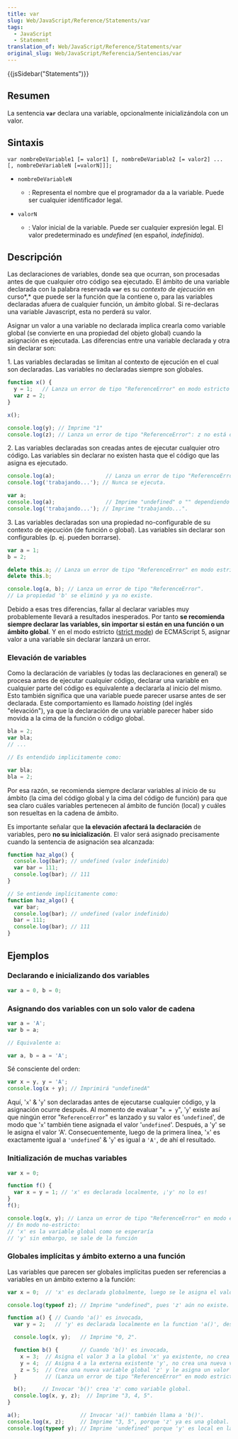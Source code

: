 ```yaml
---
title: var
slug: Web/JavaScript/Reference/Statements/var
tags:
  - JavaScript
  - Statement
translation_of: Web/JavaScript/Reference/Statements/var
original_slug: Web/JavaScript/Referencia/Sentencias/var
---
```


{{jsSidebar("Statements")}}

## Resumen

La sentencia **`var`** declara una variable, opcionalmente inicializándola con un valor.

## Sintaxis

```
var nombreDeVariable1 [= valor1] [, nombreDeVariable2 [= valor2] ... [, nombreDeVariableN [=valorN]]];
```

- `nombreDeVariableN`
  - : Representa el nombre que el programador da a la variable. Puede ser cualquier identificador legal.

- `valorN`
  - : Valor inicial de la variable. Puede ser cualquier expresión legal. El valor predeterminado es _undefined_ (en español, _indefinida_).

## Descripción

Las declaraciones de variables, donde sea que ocurran, son procesadas antes de que cualquier otro código sea ejecutado. El ámbito de una variable declarada con la palabra reservada **`var`** es su _contexto de ejecución_ en curso*,* que puede ser la función que la contiene o, para las variables declaradas afuera de cualquier función, un ámbito global. Si re-declaras una variable Javascript, esta no perderá su valor.

Asignar un valor a una variable no declarada implica crearla como variable global (se convierte en una propiedad del objeto global) cuando la asignación es ejecutada. Las diferencias entre una variable declarada y otra sin declarar son:

1\. Las variables declaradas se limitan al contexto de ejecución en el cual son declaradas. Las variables no declaradas siempre son globales.

```js
function x() {
  y = 1;   // Lanza un error de tipo "ReferenceError" en modo estricto ('use strict')
  var z = 2;
}

x();

console.log(y); // Imprime "1"
console.log(z); // Lanza un error de tipo "ReferenceError": z no está definida afuera de x
```

2\. Las variables declaradas son creadas antes de ejecutar cualquier otro código. Las variables sin declarar no existen hasta que el código que las asigna es ejecutado.

```js
console.log(a);                // Lanza un error de tipo "ReferenceError".
console.log('trabajando...'); // Nunca se ejecuta.
```

```js
var a;
console.log(a);                // Imprime "undefined" o "" dependiendo del navegador.
console.log('trabajando...'); // Imprime "trabajando...".
```

3\. Las variables declaradas son una propiedad no-configurable de su contexto de ejecución (de función o global). Las variables sin declarar son configurables (p. ej. pueden borrarse).

```js
var a = 1;
b = 2;

delete this.a; // Lanza un error de tipo "ReferenceError" en modo estricto ('use strict'), de lo contrario falla silenciosamente.
delete this.b;

console.log(a, b); // Lanza un error de tipo "ReferenceError".
// La propiedad 'b' se eliminó y ya no existe.
```

Debido a esas tres diferencias, fallar al declarar variables muy probablemente llevará a resultados inesperados. Por tanto **se recomienda siempre declarar las variables, sin importar si están en una función o un ámbito global**. Y en el modo estricto ([strict mode](/es/docs/Web/JavaScript/Reference/Functions_and_function_scope/Strict_mode)) de ECMAScript 5, asignar valor a una variable sin declarar lanzará un error.

### Elevación de variables

Como la declaración de variables (y todas las declaraciones en general) se procesa antes de ejecutar cualquier código, declarar una variable en cualquier parte del código es equivalente a declararla al inicio del mismo. Esto también significa que una variable puede parecer usarse antes de ser declarada. Este comportamiento es llamado _hoisting_ (del inglés "elevación"), ya que la declaración de una variable parecer haber sido movida a la cima de la función o código global.

```js
bla = 2;
var bla;
// ...

// Es entendido implicitamente como:

var bla;
bla = 2;
```

Por esa razón, se recomienda siempre declarar variables al inicio de su ámbito (la cima del código global y la cima del código de función) para que sea claro cuáles variables pertenecen al ámbito de función (local) y cuáles son resueltas en la cadena de ámbito.

Es importante señalar que **la elevación afectará la declaración** de variables, pero **no su inicialización**. El valor será asignado precisamente cuando la sentencia de asignación sea alcanzada:

```js
function haz_algo() {
  console.log(bar); // undefined (valor indefinido)
  var bar = 111;
  console.log(bar); // 111
}

// Se entiende implícitamente como:
function haz_algo() {
  var bar;
  console.log(bar); // undefined (valor indefinido)
  bar = 111;
  console.log(bar); // 111
}
```

## Ejemplos

### Declarando e inicializando dos variables

```js
var a = 0, b = 0;
```

### Asignando dos variables con un solo valor de cadena

```js
var a = 'A';
var b = a;

// Equivalente a:

var a, b = a = 'A';
```

Sé consciente del orden:

```js
var x = y, y = 'A';
console.log(x + y); // Imprimirá "undefinedA"
```

Aquí, '`x`' & '`y`' son declaradas antes de ejecutarse cualquier código, y la asignación ocurre después. Al momento de evaluar "`x = y`", '`y`' existe así que ningún error "`ReferenceError`" es lanzado y su valor es '`undefined`', de modo que '`x`' también tiene asignada el valor '`undefined`'. Después, a 'y' se le asigna el valor 'A'. Consecuentemente, luego de la primera línea, '`x`' es exactamente igual a `'undefined`' & '`y`' es igual a `'A'`, de ahí el resultado.

### Initialización de muchas variables

```js
var x = 0;

function f() {
  var x = y = 1; // 'x' es declarada localmente, ¡'y' no lo es!
}
f();

console.log(x, y); // Lanza un error de tipo "ReferenceError" en modo estricto ('y' no está definida). De lo contrario se imprimiría "0, 1".
// En modo no-estricto:
// 'x' es la variable global como se esperaría
// 'y' sin embargo, se sale de la función
```

### Globales implícitas y ámbito externo a una función

Las variables que parecen ser globales implícitas pueden ser referencias a variables en un ámbito externo a la función:

```js
var x = 0;  // 'x' es declarada globalmente, luego se le asigna el valor 0.

console.log(typeof z); // Imprime "undefined", pues 'z' aún no existe.

function a() { // Cuando 'a()' es invocada,
  var y = 2;   // 'y' es declarada localmente en la function 'a()', después se le asigna el valor 2.

  console.log(x, y);   // Imprime "0, 2".

  function b() {       // Cuando 'b()' es invocada,
    x = 3;  // Asigna el valor 3 a la global 'x' ya existente, no crea una nueva variable global.
    y = 4;  // Asigna 4 a la externa existente 'y', no crea una nueva variable global.
    z = 5;  // Crea una nueva variable global 'z' y le asigna un valor de 5.
  }         // (Lanza un error de tipo "ReferenceError" en modo estricto.)

  b();     // Invocar 'b()' crea 'z' como variable global.
  console.log(x, y, z);  // Imprime "3, 4, 5".
}

a();                   // Invocar 'a()' también llama a 'b()'.
console.log(x, z);     // Imprime "3, 5", porque 'z' ya es una global.
console.log(typeof y); // Imprime 'undefined' porque 'y' es local en la función 'a()'
```
